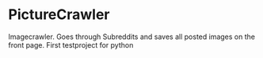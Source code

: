 # PictureCrawler
Imagecrawler. Goes through Subreddits and saves all posted images on the front page. First testproject for python
